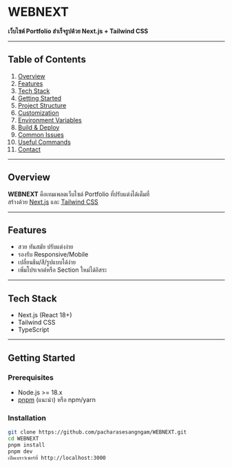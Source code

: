 # WEBNEXT

**เว็บไซต์ Portfolio สำเร็จรูปด้วย Next.js + Tailwind CSS**

---

## Table of Contents

1. [Overview](#overview)
2. [Features](#features)
3. [Tech Stack](#tech-stack)
4. [Getting Started](#getting-started)
5. [Project Structure](#project-structure)
6. [Customization](#customization)
7. [Environment Variables](#environment-variables)
8. [Build & Deploy](#build--deploy)
9. [Common Issues](#common-issues)
10. [Useful Commands](#useful-commands)
11. [Contact](#contact)

---

## Overview

**WEBNEXT** คือเทมเพลตเว็บไซต์ Portfolio ที่ปรับแต่งได้เต็มที่  
สร้างด้วย [Next.js](https://nextjs.org/) และ [Tailwind CSS](https://tailwindcss.com/)

---

## Features

- สวย ทันสมัย ปรับแต่งง่าย
- รองรับ Responsive/Mobile
- เปลี่ยนธีม/สี/รูปแบบได้ง่าย
- เพิ่มโปรเจกต์หรือ Section ใหม่ได้อิสระ

---

## Tech Stack

- Next.js (React 18+)
- Tailwind CSS
- TypeScript

---

## Getting Started

### Prerequisites

- Node.js >= 18.x
- [pnpm](https://pnpm.io/) (แนะนำ) หรือ npm/yarn

### Installation

```bash
git clone https://github.com/pacharasesangngam/WEBNEXT.git
cd WEBNEXT
pnpm install
pnpm dev
เปิดเบราว์เซอร์ที่ http://localhost:3000


